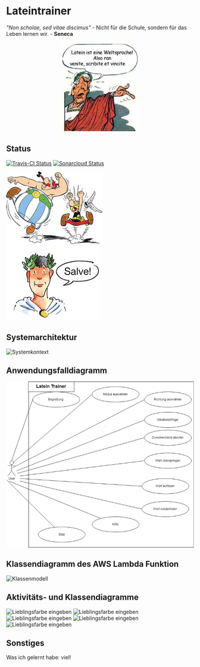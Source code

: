# Lateintrainer

_"Non scholae, sed vitae discimus"_ - Nicht für die Schule, sondern für das Leben lernen wir. - **Seneca**
<center><img src="images/caesar2.jpg" alt="bildchen" class="inline"/></center>

## Status
[![Travis-CI Status](https://travis-ci.org/sweIhm-ws2018-19/skillproject-di-1.svg?branch=master)](https://travis-ci.org/sweIhm-ws2018-19/skillproject-di-1)
[![Sonarcloud Status](https://sonarcloud.io/api/project_badges/measure?project=alexa-skills-kit-samples%3Alatintrainer&metric=alert_status)](https://sonarcloud.io/dashboard?id=alexa-skills-kit-samples%3Alatintrainer)

<img src="images/asterix.jpg" alt="bild2" class="inline"/> <img src="images/caesar1.jpg" alt="bild3" class="inline"/>


## Systemarchitektur
<img src="" alt="Systemkontext" class="inline"/>

## Anwendungsfalldiagramm
<img src="images/Anwendungsfalldiagramm.jpeg" alt="Anwendungsfalldiagramm" class="inline"/>

## Klassendiagramm des AWS Lambda Funktion
<img src="" alt="Klassenmodell" class="inline"/>

## Aktivitäts- und Klassendiagramme
<img src="query_diagram.JPG" alt="Lieblingsfarbe eingeben" class="inline"/>
<img src="config_diagram.JPG" alt="Lieblingsfarbe eingeben" class="inline"/>
<img src="progress_diagram.JPG" alt="Lieblingsfarbe eingeben" class="inline"/>
<img src="highscore_diagram.JPG" alt="Lieblingsfarbe eingeben" class="inline"/>
<img src="session_diagram.JPG" alt="Lieblingsfarbe eingeben" class="inline"/>

## Sonstiges
Was ich gelernt habe: viel!
